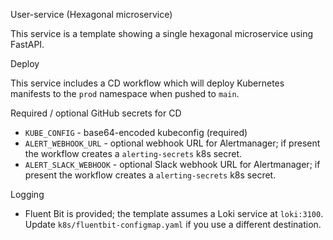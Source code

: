 User-service (Hexagonal microservice)

This service is a template showing a single hexagonal microservice using FastAPI.

Deploy

This service includes a CD workflow which will deploy Kubernetes manifests to the `prod` namespace when pushed to `main`.

Required / optional GitHub secrets for CD
- `KUBE_CONFIG` - base64-encoded kubeconfig (required)
- `ALERT_WEBHOOK_URL` - optional webhook URL for Alertmanager; if present the workflow creates a `alerting-secrets` k8s secret.
- `ALERT_SLACK_WEBHOOK` - optional Slack webhook URL for Alertmanager; if present the workflow creates a `alerting-secrets` k8s secret.

Logging
- Fluent Bit is provided; the template assumes a Loki service at `loki:3100`. Update `k8s/fluentbit-configmap.yaml` if you use a different destination.
